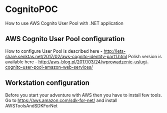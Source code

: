 # CognitoPOC
How to use AWS Cognito User Pool with .NET application

## AWS Cognito User Pool configuration
How to configure User Pool is described here - http://lets-share.senktas.net/2017/02/aws-cognito-identity-part1.html
Polish version is available here - http://aws-blog.pl/2017/03/24/wprowadzenie-uslugi-cognito-user-pool-amazon-web-services/

## Workstation configuration
Before you start your adventure with AWS then you have to install few tools. 
Go to https://aws.amazon.com/sdk-for-net/ and install AWSToolsAndSDKForNet
